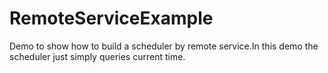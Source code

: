 RemoteServiceExample
====================

Demo to show how to build a scheduler by remote service.In this demo the scheduler just simply queries current time.
